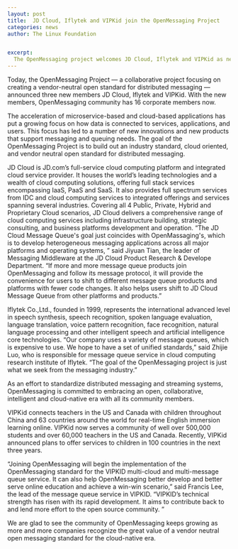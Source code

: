 ```yaml
---
layout: post
title:  JD Cloud, Iflytek and VIPKid join the OpenMessaging Project    
categories: news
author: The Linux Foundation


excerpt:
  The OpenMessaging project welcomes JD Cloud, Iflytek and VIPKid as new members.   
---
```


Today, the OpenMessaging Project — a collaborative project focusing on creating a vendor-neutral open standard for distributed messaging — announced three new members JD Cloud, Iflytek and VIPKid. With the new members, OpenMessaging community has 16 corporate members now.

The acceleration of microservice-based and cloud-based applications has put a growing focus on how data is connected to services, applications, and users. This focus has led to a number of new innovations and new products that support messaging and queuing needs. The goal of the OpenMessaging Project is to build out an industry standard, cloud oriented, and vendor neutral open standard for distributed messaging. 

JD Cloud is JD.com’s full-service cloud computing platform and integrated cloud service provider. It houses the world’s leading technologies and a wealth of cloud computing solutions, offering full stack services encompassing IaaS, PaaS and SaaS. It also provides full spectrum services from IDC and cloud computing services to integrated offerings and services spanning several industries. Covering all 4 Public, Private, Hybrid and Proprietary Cloud scenarios, JD Cloud delivers a comprehensive range of cloud computing services including infrastructure building, strategic consulting, and business platforms development and operation. 
“The JD Cloud Message Queue's goal just coincides with OpenMassaging's, which is to develop heterogeneous messaging applications across all major platforms and operating systems, ” said Jiyuan Tian, the leader of Messaging Middleware at the JD Cloud Product Research & Develope Department. “If more and more message queue products join OpenMessaging and follow its message protocol, it will provide the convenience for users to shift to different message queue products and platforms with fewer code changes. It also helps users shift to JD Cloud Message Queue from other platforms and products.”

Iflytek Co.,Ltd., founded in 1999, represents the international advanced level in speech synthesis, speech recognition, spoken language evaluation, language translation, voice pattern recognition, face recognition, natural language processing and other intelligent speech and artificial intelligence core technologies.
“Our company uses a variety of message queues, which is expensive to use. We hope to have a set of unified standards,” said Zhijie Luo, who is responsible for message queue service in cloud computing research institute of Iflytek. “The goal of the OpenMessaging project is just what we seek from the messaging industry.”

As an effort to standardize distributed messaging and streaming systems, OpenMessaging is committed to embracing an open, collaborative, intelligent and cloud-native era with all its community members.

VIPKid connects teachers in the US and Canada with children throughout China and 63 countries around the world for real-time English immersion learning online. VIPKid now serves a community of well over 500,000 students and over 60,000 teachers in the US and Canada. Recently, VIPKid announced plans to offer services to children in 100 countries in the next three years. 

“Joining OpenMessaging will begin the implementation of the OpenMessaging standard for the VIPKID multi-cloud and multi-message queue service. It can also help OpenMessaging better develop and better serve online education and achieve a win-win scenario,” said Francis Lee, the lead of the message queue service in VIPKID. “VIPKID’s technical strength has risen with its rapid development. It aims to contribute back to and lend more effort to the open source community. ”

We are glad to see the community of OpenMessaging keeps growing as more and more companies recognize the great value of a vendor neutral open messaging standard for the cloud-native era.

